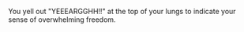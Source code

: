 You yell out "YEEEARGGHH!!" at the top of your lungs to indicate your sense of overwhelming freedom.